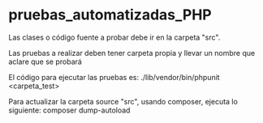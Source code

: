 # pruebas_automatizadas_PHP

Las clases o código fuente a probar debe ir en la carpeta "src".

Las pruebas a realizar deben tener carpeta propia y llevar un nombre que aclare que se probará

El código para ejecutar las pruebas es:
./lib/vendor/bin/phpunit <carpeta_test>

Para actualizar la carpeta source "src", usando composer, ejecuta lo siguiente:
composer dump-autoload
